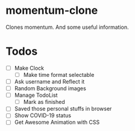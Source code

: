 # momentum-clone
Clones momentum. And some useful information.

# Todos
- [ ] Make Clock
    - [ ] Make time format selectable
- [ ] Ask username and Reflect it
- [ ] Random Background images
- [ ] Manage TodoList
	- [ ] Mark as finished
- [ ] Saved those personal stuffs in browser
- [ ] Show COVID-19 status
- [ ] Get Awesome Animation with CSS